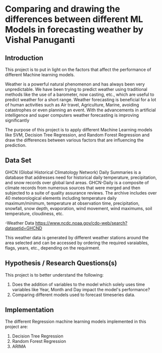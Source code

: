 # Comparing and drawing the differences between different ML Models in forecasting weather by Vishal Panuganti

## Introduction
This project is to put in light on the factors that affect the performance of different Machine learning models.

Weather is a powerful natural phenomenon and has always been very unpredictable. We have been trying to predict weather using traditional methods like the use of a barometer, now casting, etc., which are useful to predict weather for a short range. Weather forecasting is beneficial for a lot of human activities such as Air travel, Agriculture, Marine, avoiding catastrophes or even planning an event. With the advancements in artificial intelligence and super computers weather forecasting is improving significantly

The purpose of this project is to apply different Machine Learning models like SVM, Decision Tree Regression, and Random Forest Regression and draw the differences between various factors that are influencing the prediction. 

## Data Set 

GHCN (Global Historical Climatology Network) Daily Summaries is a database that addresses need for historical daily temperature, precipitation, and snow records over global land areas. GHCN-Daily is a composite of climate records from numerous sources that were merged and then subjected to a suite of quality assurance reviews. The archive includes over 40 meteorological elements including temperature daily maximum/minimum, temperature at observation time, precipitation, snowfall, snow depth, evaporation, wind movement, wind maximums, soil temperature, cloudiness, etc. 

-Weather Data
https://www.ncdc.noaa.gov/cdo-web/search?datasetid=GHCND

This weather data is generated by different weather stations around the area selected and can be accessed by ordering the required varaiables, flags, years, etc., depending on the requirment. 

## Hypothesis / Research Questions(s)
This project is to better understand the following:
  1. Does the addition of variables to the model which solely uses time variables like Year, Month and Day impact the model's performance? 
  2. Comparing different models used to forecast timeseries data.

## Implementation 
The different Regression machine learning models implemented in this project are:
  1. Decision Tree Regression
  2. Random Forest Regression 
  3. ARIMA 







